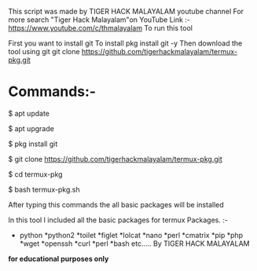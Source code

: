 This script was made by TIGER HACK MALAYALAM youtube channel
For more search "Tiger Hack Malayalam"on YouTube
Link :- https://www.youtube.com/c/thmalayalam
To run this tool 

First you want to install git 
To install 
pkg install git -y
Then download the tool using git 
git clone https://github.com/tigerhackmalayalam/termux-pkg.git

<h1>Commands:-</h1>
$ apt update


$ apt upgrade


$ pkg install git 


$ git clone https://github.com/tigerhackmalayalam/termux-pkg.git


$ cd termux-pkg


$ bash termux-pkg.sh





After typing this commands the all basic packages will be installed







In this tool I included all the basic packages for termux
Packages. :- 
* python
*python2
*toilet
*figlet
*lolcat
*nano
*perl
*cmatrix
*pip
*php
*wget
*openssh
*curl
*perl
*bash
   etc.....
By TIGER HACK MALAYALAM

******for educational purposes only******

